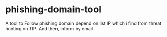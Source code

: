 # phishing-domain-tool
A tool to Follow phishing domain depend on list IP which i find from threat hunting on TIP. And then, inform by email
